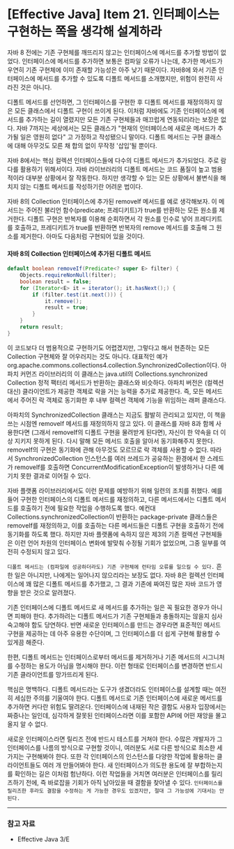 # [Effective Java] Item 21. 인터페이스는 구현하는 쪽을 생각해 설계하라

자바 8 전에는 기존 구현체를 깨뜨리지 않고는 인터페이스에 메서드를 추가할 방법이 없었다. 인터페이스에 메서드를 추가하면 보통은 컴파일 오류가 나는데, 추가한 메서드가 우연히 기존 구현체에 이미 존재할 가능성은 아주 낮기 때문이다. 자바8에 와서 기존 인터페이스에 메서드를 추가할 수 있도록 디폴트 메서드를 소개했지만, 위험이 완전히 사라진 것은 아니다.

디폴트 메서드를 선언하면, 그 인터페이스를 구현한 후 디폴트 메서드를 재정의하지 않은 모든 클래스에서 디폴트 구현이 쓰이게 된다. 이처럼 자바에도 기존 인터페이스에 메서드를 추가하는 길이 열렸지만 모든 기존 구현체들과 매끄럽게 연동되리라는 보장은 없다. 자바 7까지는 세상에서는 모든 클래스가 "현재의 인터페이스에 새로운 메서드가 추가될 일은 영원히 없다"
고 가정하고 작성됐으니 말이다. 디폴트 메서드는 구현 클래스에 대해 아무것도 모른 채 합의 없이 무작정 '삽입'될 뿐이다.

자바 8에서는 핵심 컬렉션 인터페이스들에 다수의 디폴트 메서드가 추가되었다. 주로 람다를 활용하기 위해서이다. 자바 라이브러리의 디폴트 메서드는 코드 품질이 높고 범용적이라 대부분 상황에서 잘 작동한다. 하지만 생각할 수 있는 모든 상황에서 불변식을 해치지 않는 디폴트 메서드를 작성하기란 어려운 법이다.

자바 8의 Collection 인터페이스에 추가된 removeIf 메서드를 예로 생각해보자. 이 메서드는 주어진 불리언 함수(predicate; 프레디키트)가 true를 반환하는 모든 원소를 제거한다. 디폴트 구현은 반복자를 이용해 순회하면서 각 원소를 인수로 넣어 프레디키트를 호출하고, 프레디키트가 true를 반환하면 반복자의 remove 메서드를 호출해 그 원소를 제거한다. 아마도 다음처럼 구현되어 있을 것이다.

#### **자바 8의 Collection 인터페이스에 추가된 디폴트 메서드**
```java
default boolean removeIf(Predicate<? super E> filter) {
    Objects.requireNonNull(filter);
    boolean result = false;
    for (Iterator<E> it = iterator(); it.hasNext();) {
        if (filter.test(it.next())) {
            it.remove();
            result = true;
        }
    }
    return result;
}
```

이 코드보다 더 범용적으로 구현하기도 어렵겠지만, 그렇다고 해서 현존하는 모든 Collection 구현체와 잘 어우러지는 것도 아니다. 대표적인 예가 org.apache.commons.collections4.collection.SynchronizedCollection이다. 아파치 커먼즈 라이브러리의 이 클래스는 java.util의 Collections.synchronized Collection 정적 팩터리 메서드가 반환하는 클래스와 비슷하다. 아파치 버전은 (컬렉션 대신) 클라이언트가 제공한 객체로 락을 거는 능력을 추가로 제공한다. 즉, 모든 메서드에서 주어진 락 객체로 동기화한 후 내부 컬렉션 객체에 기능을 위임하는 래퍼 클래스다.

아파치의 SynchronizedCollection 클래스는 지금도 활발히 관리되고 있지만, 이 책을 쓰는 시점엔 removeIf 메서드를 재정의하지 않고 있다. 이 클래스를 자바 8과 함께 사용한다면 (그래서 removeIf의 디폴트 구현을 물려받게 된다면), 자신이 한 약속을 더 이상 지키지 못하게 된다. 다시 말해 모든 메서드 호출을 알아서 동기화해주지 못한다. removeIf의 구현은 동기화에 관해 아무것도 모르므로 락 객체를 사용할 수 없다. 따라서 SynchronizedCollection 인스턴스를 여러 쓰레드가 공유하는 환경에서 한 스레드가 removeIf를 호출하면 ConcurrentModificationException이 발생하거나 다른 예기치 못한 결과로 이어질 수 있다.

자바 플랫폼 라이브러리에서도 이런 문제를 예방하기 위해 일련의 조치를 취했다. 예를 들어 구현한 인터페이스의 디폴트 메서드를 재정의하고, 다른 메서드에서는 디폴트 메서드를 호출하기 전에 필요한 작업을 수행하도록 했다. 예컨대 Collections.synchronizedCollection이 반환하는 package-private 클래스들은 removeIf를 재정의하고, 이를 호출하는 다른 메서드들은 디폴트 구현을 호출하기 전에 동기화를 하도록 했다. 하지만 자바 플랫폼에 속하지 않은 제3의 기존 컬렉션 구현체들은 이런 언어 차원의 인터페이스 변화에 발맞춰 수정될 기회가 없었으며, 그중 일부를 여전히 수정되지 않고 있다.

`디폴트 메서드는 (컴파일에 성공하더라도) 기존 구현체에 런타임 오류를 일으킬 수 있다.` 흔한 일은 아니지만, 나에게는 일어나지 않으리라는 보장도 없다. 자바 8은 컬렉션 인터페이스에 꽤 많은 디폴트 메서드를 추가했고, 그 결과 기존에 짜여진 많은 자바 코드가 영향을 받은 것으로 알려졌다.

기존 인터페이스에 디폴트 메서드로 새 메서드를 추가하는 일은 꼭 필요한 경우가 아니면 피해야 한다. 추가하려는 디폴트 메서드가 기존 구현체들과 충돌하지는 않을지 심사숙고해야 함도 당연하다. 반면 새로운 인터페이스를 만드는 경우라면 표준적인 메서드 구현을 제공하는 데 아주 유용한 수단이며, 그 인터페이스를 더 쉽게 구현해 활용할 수 있게끔 해준다.

한편, 디폴트 메서드는 인터페이스로부터 메서드를 제거하거나 기존 메서드의 시그니처를 수정하는 용도가 아님을 명시해야 한다. 이런 형태로 인터페이스를 변경하면 반드시 기존 클라이언트를 망가뜨리게 된다.

핵심은 명백하다. 디폴트 메서드라는 도구가 생겼더라도 인터페이스를 설계할 때는 여전히 세심한 주의를 기울여야 한다. 디폴트 메서드로 기존 인터페이스에 새로운 메서드를 추가하면 커다란 위험도 딸려온다. 인터페이스에 내재된 작은 결함도 사용자 입장에서는 짜증나는 일인데, 심각하게 잘못된 인터페이스라면 이를 포함한 API에 어떤 재앙을 몰고 올지 알 수 없다.

새로운 인터페이스라면 릴리즈 전에 반드시 테스트를 거쳐야 한다. 수많은 개발자가 그 인터페이스를 나름의 방식으로 구현할 것이니, 여러분도 서로 다른 방식으로 최소한 세 가지는 구현해봐야 한다. 또한 각 인터페이스의 인스턴스를 다양한 작업에 활용하는 클라이언트들도 여러 개 만들어봐야 한다. 새 인터페이스가 의도한 용도에 잘 부합하는지를 확인하는 길은 이처럼 험난하다. 이런 작업들을 거치면 여러분은 인터페이스를 릴리즈하기 전에, 즉 바로잡을 기회가 아직 남아있을 때 결함을 찾아낼 수 있다. `인터페이스를 릴리즈한 후라도 결함을 수정하는 게 가능한 경우도 있겠지만, 절대 그 가능성에 기대서는 안된다.`


---

### 참고 자료
- Effective Java 3/E